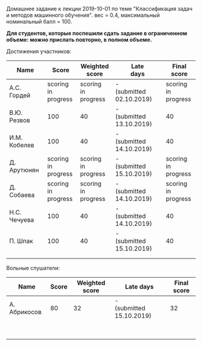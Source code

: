 Домашнее задание к лекции 2019-10-01 по теме "Классификация задач и методов машинного обучения". вес = 0.4, максимальный номинальный балл = 100.





**Для студентов, которые поспешили сдать задание в ограниченном объеме: можно прислать повторно, в полном объеме.**



Достижения участников:

| Name         | Score                   | Weighted<br>score       | Late<br>days                 | Final<br>score          |
| ------------ | ----------------------- | ----------------------- | ---------------------------- | ----------------------- |
| А.С. Гордей  | scoring<br/>in progress | scoring<br/>in progress | -<br>(submitted 02.10.2019)  | scoring<br/>in progress |
| В.Ю. Резвов  | 100                     | 40                      | -<br> (submitted 13.10.2019) | 40                      |
| И.М. Кобелев | 100                     | 40                      | -<br>(submitted 14.10.2019)  | 40                      |
| Д. Арутюнян  | scoring<br>in progress  | scoring<br/>in progress | -<br>(submitted 15.10.2019)  | scoring<br/>in progress |
| Д. Собаева   | scoring<br/>in progress | scoring<br/>in progress | -<br>(submitted 14.10.2019)  | scoring<br/>in progress |
| Н.С. Чечуева | 100                     | 40                      | -<br>(submitted 14.10.2019)  | 40                      |
| П. Шпак      | 100                     | 40                      | -<br>(submitted 15.10.2019)  | 40                      |
|              |                         |                         |                              |                         |
|              |                         |                         |                              |                         |



Вольные слушатели:

| Name         | Score | Weighted score | Late days                    | Final score |
| ------------ | ----- | -------------- | ---------------------------- | ----------- |
| А. Абрикосов | 80    | 32             | -<br/>(submitted 15.10.2019) | 32          |
|              |       |                |                              |             |
|              |       |                |                              |             |
|              |       |                |                              |             |
|              |       |                |                              |             |
|              |       |                |                              |             |
|              |       |                |                              |             |
|              |       |                |                              |             |
|              |       |                |                              |             |
